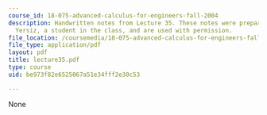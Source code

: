 ```yaml
---
course_id: 18-075-advanced-calculus-for-engineers-fall-2004
description: Handwritten notes from Lecture 35. These notes were prepared by Melike
  Yersiz, a student in the class, and are used with permission.
file_location: /coursemedia/18-075-advanced-calculus-for-engineers-fall-2004/be973f82e6525067a51e34fff2e30c53_lecture35.pdf
file_type: application/pdf
layout: pdf
title: lecture35.pdf
type: course
uid: be973f82e6525067a51e34fff2e30c53

---
```

None